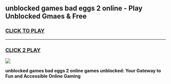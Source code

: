 
## unblocked games bad eggs 2 online - Play Unblocked Gmaes & Free
<h3>
<a href="https://news.freeplayer.one?title=unblocked_games_bad_eggs_2_online&ref=23F">CLICK TO PLAY</a></h3>
<hr>

<h3>
<a href="https://news.freeplayer.one?title=unblocked_games_bad_eggs_2_online&ref=23F">CLICK 2 PLAY</a>
  
</h3>

<a href="https://news.freeplayer.one?title=unblocked_games_bad_eggs_2_online&ref=23F/"><img src="https://clearcache.store/games.png"></a>


**unblocked games bad eggs 2 online games unblocked: Your Gateway to Fun and Accessible Online Gaming**
